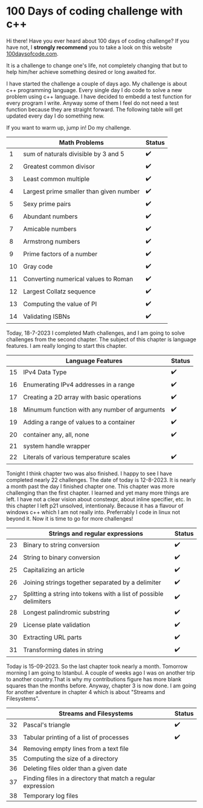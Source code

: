 # 100 Days of coding challenge with c++
Hi there! Have you ever heard about 100 days of coding challenge? If you have not, I **strongly recommend** you to take a look on this website [100daysofcode.com](100daysofcode.com).

It is a challenge to change one's life, not completely changing that but to help him/her achieve something desired or long awaited for.

I have started the challenge a couple of days ago. My challenge is about c++ programming language. Every single day I do code to solve a new problem using c++ language. I have decided to embedd a test function for every program I write. Anyway some of them I feel do not need a test function because they are straight forward.
The following table will get updated every day I do something new. 

If you want to warm up, jump in! Do my challenge.


|   |                Math Problems            |  Status |
|---|-----------------------------------------|--------------------|
|1  | sum of naturals divisible by 3 and 5    | :heavy_check_mark: |
|2  | Greatest common divisor                 | :heavy_check_mark: |
|3  | Least common multiple                   | :heavy_check_mark: |
|4  | Largest prime smaller than given number | :heavy_check_mark: |
|5  | Sexy prime pairs                        | :heavy_check_mark: |
|6  | Abundant numbers                        | :heavy_check_mark: |
|7  | Amicable numbers                        | :heavy_check_mark: |
|8  | Armstrong numbers                       | :heavy_check_mark: |
|9  | Prime factors of a number               | :heavy_check_mark: |
|10 | Gray code                               | :heavy_check_mark: |
|11 | Converting numerical values to Roman    | :heavy_check_mark: |
|12 | Largest Collatz sequence                | :heavy_check_mark: |
|13 | Computing the value of PI               | :heavy_check_mark: |
|14 | Validating ISBNs                        | :heavy_check_mark: |

Today, 18-7-2023 I completed Math challenges, and I am going to solve challenges from the second chapter. The subject of this chapter is language features. I am really longing to start this chapter.


|   |                Language Features        |  Status            |
|---|-----------------------------------------|--------------------|
|15  | IPv4 Data Type     | :heavy_check_mark: |
|16  | Enumerating IPv4 addresses in a range         | :heavy_check_mark: |
|17  | Creating a 2D array with basic operations     | :heavy_check_mark: |
|18  | Minumum function with any number of arguments |:heavy_check_mark:  |
|19  | Adding a range of values to a container       | :heavy_check_mark: |
|20 | container any, all, none                       | :heavy_check_mark: |
|21  | system handle wrapper                | |
|22  | Literals of various temperature scales  | :heavy_check_mark: |

Tonight I think chapter two was also finished. I happy to see I have completed nearly 22 challenges. The date of today is 12-8-2023.
It is nearly a month past the day I finished chapter one. This chapter was more challenging than the first chapter. I learned and yet many more things are left. I have not a clear vision about constexpr, about inline specifier, etc.
In this chapter I left p21 unsolved, intentionaly. Because it has a flavour of windows c++ which I am not really into. Preferrably I code in linux not beyond it.
Now it is time to go for more challenges!

|   |                Strings and regular expressions        |  Status            |
|---|-----------------------------------------|--------------------|
|23  | Binary to string conversion     | :heavy_check_mark: |
|24  | String to binary conversion         | :heavy_check_mark: |
|25  | Capitalizing an article     |:heavy_check_mark: |
|26  | Joining strings together separated by a delimiter | :heavy_check_mark: |
|27  | Splitting a string into tokens with a list of possible delimiters       | :heavy_check_mark: |
|28  | Longest palindromic substring                      | :heavy_check_mark: |
|29  | License plate validation                | :heavy_check_mark: |
|30  | Extracting URL parts  | :heavy_check_mark: |
|31  | Transforming dates in string  | :heavy_check_mark: |


Today is 15-09-2023. So the last chapter took nearly a month. Tomorrow morning I am going to Istanbul. A couple of weeks ago I was on another trip to another country.That is why my contributions figure has more blank squares than the months before. Anyway, chapter 3 is now done. I am going for another adventure in chapter 4 which is about "Streams and Filesystems".

|   |                Streams and Filesystems        |  Status            |
|---|-----------------------------------------|--------------------|
|32  | Pascal's triangle     | :heavy_check_mark: |
|33  | Tabular printing of a list of processes         | :heavy_check_mark: |
|34  | Removing empty lines from a text file     | |
|35  | Computing the size of a directory |  |
|36  | Deleting files older than a given date       |  |
|37  | Finding files in a directory that match a regular expression |  |
|38  | Temporary log files |  |
